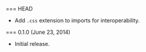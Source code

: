 === HEAD

* Add `.css` extension to imports for interoperability.

=== 0.1.0 (June 23, 2014)

* Initial release.
